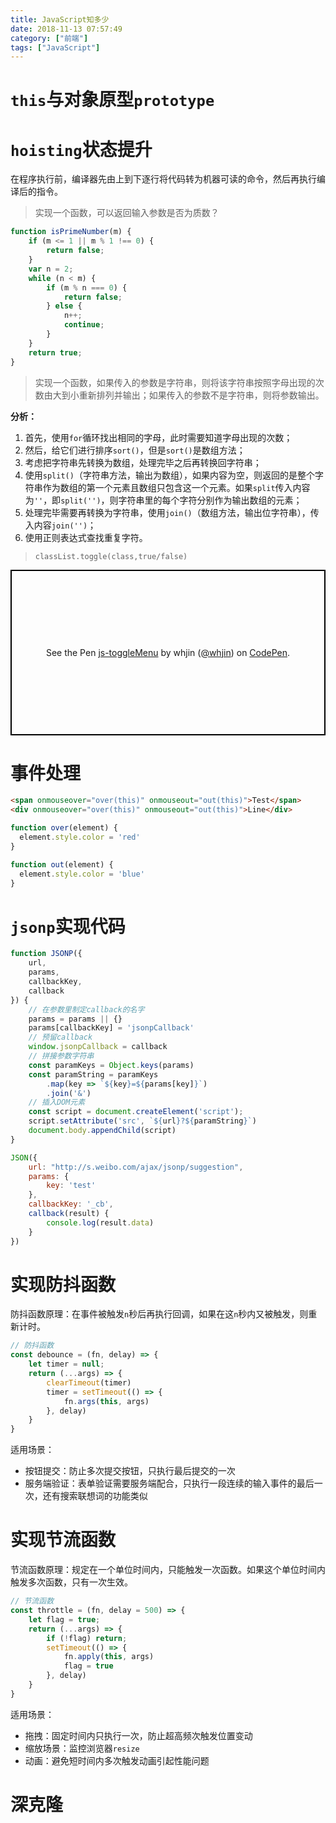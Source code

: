```yaml
---
title: JavaScript知多少
date: 2018-11-13 07:57:49
category: ["前端"]
tags: ["JavaScript"]
---
```


# `this`与对象原型`prototype` #

# `hoisting`状态提升 #

在程序执行前，编译器先由上到下逐行将代码转为机器可读的命令，然后再执行编译后的指令。

> 实现一个函数，可以返回输入参数是否为质数？

<!--more-->

```javascript
function isPrimeNumber(m) {
    if (m <= 1 || m % 1 !== 0) {
        return false;
    }
    var n = 2;
    while (n < m) {
        if (m % n === 0) {
            return false;
        } else {
            n++;
            continue;
        }
    }
    return true;
}
```

> 实现一个函数，如果传入的参数是字符串，则将该字符串按照字母出现的次数由大到小重新排列并输出；如果传入的参数不是字符串，则将参数输出。

**分析：**

1. 首先，使用`for`循环找出相同的字母，此时需要知道字母出现的次数；
2. 然后，给它们进行排序`sort()`，但是`sort()`是数组方法；
3. 考虑把字符串先转换为数组，处理完毕之后再转换回字符串；
4. 使用`split()`（字符串方法，输出为数组），如果内容为空，则返回的是整个字符串作为数组的第一个元素且数组只包含这一个元素。如果`split`传入内容为`''`，即`split('')`，则字符串里的每个字符分别作为输出数组的元素；
5. 处理完毕需要再转换为字符串，使用`join()`（数组方法，输出位字符串），传入内容`join('')`；
6. 使用正则表达式查找重复字符。

> `classList.toggle(class,true/false)`

<p class="codepen" data-height="365" data-theme-id="0" data-default-tab="html,result" data-user="whjin" data-slug-hash="MRdePN" style="height: 265px; box-sizing: border-box; display: flex; align-items: center; justify-content: center; border: 2px solid black; margin: 1em 0; padding: 1em;" data-pen-title="js-toggleMenu">
  <span>See the Pen <a href="https://codepen.io/whjin/pen/MRdePN/">
  js-toggleMenu</a> by whjin (<a href="https://codepen.io/whjin">@whjin</a>)
  on <a href="https://codepen.io">CodePen</a>.</span>
</p>
<script async src="https://static.codepen.io/assets/embed/ei.js"></script>

# 事件处理 #

```html
<span onmouseover="over(this)" onmouseout="out(this)">Test</span>
<div onmouseover="over(this)" onmouseout="out(this)">Line</div>
```

```javascript
function over(element) {
  element.style.color = 'red'
}

function out(element) {
  element.style.color = 'blue'
}
```

# `jsonp`实现代码 #

```javascript
function JSONP({
    url,
    params,
    callbackKey,
    callback
}) {
    // 在参数里制定callback的名字
    params = params || {}
    params[callbackKey] = 'jsonpCallback'
    // 预留callback
    window.jsonpCallback = callback
    // 拼接参数字符串
    const paramKeys = Object.keys(params)
    const paramString = paramKeys
        .map(key => `${key}=${params[key]}`)
        .join('&')
    // 插入DOM元素
    const script = document.createElement('script');
    script.setAttribute('src', `${url}?${paramString}`)
    document.body.appendChild(script)
}

JSON({
    url: "http://s.weibo.com/ajax/jsonp/suggestion",
    params: {
        key: 'test'
    },
    callbackKey: '_cb',
    callback(result) {
        console.log(result.data)
    }
})
```

# 实现防抖函数 #

防抖函数原理：在事件被触发`n`秒后再执行回调，如果在这`n`秒内又被触发，则重新计时。

```javascript
// 防抖函数
const debounce = (fn, delay) => {
    let timer = null;
    return (...args) => {
        clearTimeout(timer)
        timer = setTimeout(() => {
            fn.args(this, args)
        }, delay)
    }
}
```

适用场景：

- 按钮提交：防止多次提交按钮，只执行最后提交的一次
- 服务端验证：表单验证需要服务端配合，只执行一段连续的输入事件的最后一次，还有搜索联想词的功能类似

# 实现节流函数 #

节流函数原理：规定在一个单位时间内，只能触发一次函数。如果这个单位时间内触发多次函数，只有一次生效。  

```javascript
// 节流函数
const throttle = (fn, delay = 500) => {
    let flag = true;
    return (...args) => {
        if (!flag) return;
        setTimeout(() => {
            fn.apply(this, args)
            flag = true
        }, delay)
    }
}
```

适用场景：

- 拖拽：固定时间内只执行一次，防止超高频次触发位置变动
- 缩放场景：监控浏览器`resize`
- 动画：避免短时间内多次触发动画引起性能问题

# 深克隆 #

